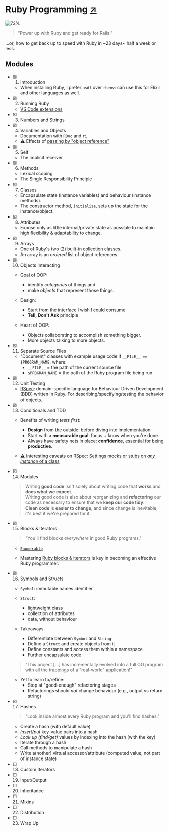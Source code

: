# Ruby Programming [↗][course]

![73%](https://progress-bar.dev/73)

> "Power up with Ruby and get ready for Rails!"

…or, how to get back up to speed with Ruby in ~23 days~ half a week or less.

## Modules

- [x] 1. Introduction
  - When installing Ruby, I prefer `asdf` over `rbenv`: can use this for Elixir and other languages as well.
- [x] 2. Running Ruby
  - [VS Code extensions](vs_code_extensions.md)
- [x] 3. Numbers and Strings
- [x] 4. Variables and Objects
  - Documentation with `RDoc` and `ri`
  - ⚠️ Effects of [passing by "object reference"](https://stackoverflow.com/a/10974116/341929)
- [x] 5. Self
  - The implicit receiver
- [x] 6. Methods
  - Lexical scoping
  - The Single Responsibility Principle
- [x] 7. Classes
  - Encapsulate state (instance variables) and behaviour (instance methods).
  - The constructor method, `initialize`, sets up the state for the instance/object.
- [x] 8. Attributes
  - Expose only as little internal/private state as possible to maintain high flexibility & adaptability to change.
- [x] 9. Arrays
  - One of Ruby's two (2) built-in collection classes.
  - An array is an _ordered_ list of object references.
- [x] 10. Objects Interacting

  - Goal of OOP:

    - identify _categories_ of things and
    - make _objects_ that represent those things.

  - Design:

    - Start from the interface I wish I could consume
    - **Tell, Don't Ask** principle

  - Heart of OOP:
    - Objects collaborating to accomplish something bigger.
    - More objects talking to more objects.

- [x] 11. Separate Source Files

  - "Document" classes with example usage code if `__FILE__ == $PROGRAM_NAME`, where:
    - `__FILE__` = the path of the current source file
    - `$PROGRAM_NAME` = the path of the Ruby program file being run

- [x] 12. Unit Testing

  - [RSpec](https://rspec.info/): domain-specific language for Behaviour Driven Development (BDD) written in Ruby. For describing/specifying/testing the behavior of objects.

- [x] 13. Conditionals and TDD

  - Benefits of writing _tests first_:

    - **Design** from the outside: before diving into implementation.
    - Start with a **measurable goal**: focus + know when you're done.
    - Always have safety nets in place: **confidence**, essential for being **productive**.

  - ⚠️ Interesting caveats on [RSpec: Settings mocks or stubs on _any instance_ of a class](https://github.com/rspec/rspec-mocks/blob/9ed1fdb/README.md#settings-mocks-or-stubs-on-any-instance-of-a-class)

- [x] 14. Modules

  > Writing **good code** isn't solely about writing code that **works** and **does what we expect**.  
  > Writing good code is also about reorganizing and **refactoring** our code as necessary to ensure that we **keep our code tidy**.  
  > **Clean code** is **easier to change**, and since change is inevitable, it's best if we're prepared for it.

- [x] 15. Blocks & Iterators

  > "You'll find blocks _everywhere_ in good Ruby programs."

  - [`Enumerable`](https://ruby-doc.org/core-3.1.1/Enumerable.html)

  - Mastering [Ruby blocks & iterators](https://pragmaticstudio.com/ruby-blocks) is key in becoming an effective Ruby programmer.

- [x] 16. Symbols and Structs

  - `Symbol`: immutable names identifier

  - `Struct`:

    - lightweight class
    - collection of attributes
    - data, without behaviour

  - Takeaways:

    - Differentiate between `Symbol` and `String`
    - Define a `Struct` and create objects from it
    - Define constants and access them within a namespace
    - Further encapsulate code

  > "This project […] has incrementally evolved into a full OO program with all the trappings of a "real-world" application!"

  - Yet to learn to/refine:
    - Stop at "good-enough" refactoring stages
    - Refactorings should _not_ change behaviour (e.g., output vs return string)

- [x] 17. Hashes

  > "Look inside almost every Ruby program and you'll find hashes."

  - Create a hash (with default value)
  - _Insert/put_ key-value pairs into a hash
  - _Look up (find/get)_ values by indexing into the hash (with the key)
  - Iterate through a hash
  - Call methods to manipulate a hash
  - Write a(nother) virtual accessor/attribute (computed value, not part of instance state)

- [ ] 18. Custom Iterators
- [ ] 19. Input/Output
- [ ] 20. Inheritance
- [ ] 21. Mixins
- [ ] 22. Distribution
- [ ] 23. Wrap Up

[course]: https://pragmaticstudio.com/courses/ruby
